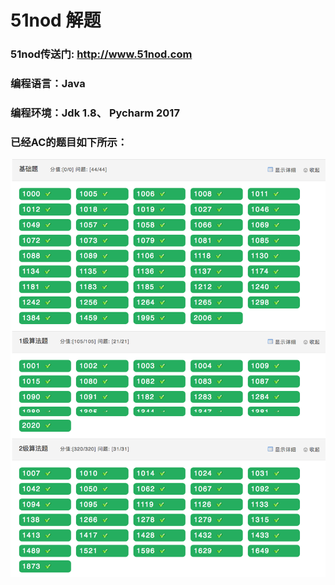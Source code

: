 # 51nod 解题
### 51nod传送门: http://www.51nod.com

### 编程语言：Java
### 编程环境：Jdk 1.8、 Pycharm 2017

### 已经AC的题目如下所示：

<img src="./index.png"></img>
